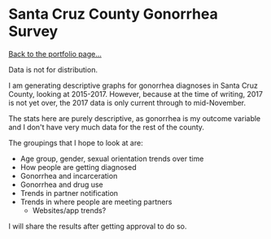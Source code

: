 # Santa Cruz County Gonorrhea Survey 
[Back to the portfolio page...](https://marialma.github.io/)

Data is not for distribution.

I am generating descriptive graphs for gonorrhea diagnoses in Santa Cruz County, looking at 2015-2017. However, because at the time of writing, 2017 is not yet over, the 2017 data is only current through to mid-November. 

The stats here are purely descriptive, as gonorrhea is my outcome variable and I don't have very much data for the rest of the county.

The groupings that I hope to look at are: 
* Age group, gender, sexual orientation trends over time
* How people are getting diagnosed
* Gonorrhea and incarceration
* Gonorrhea and drug use
* Trends in partner notification
* Trends in where people are meeting partners
  * Websites/app trends?

I will share the results after getting approval to do so.
